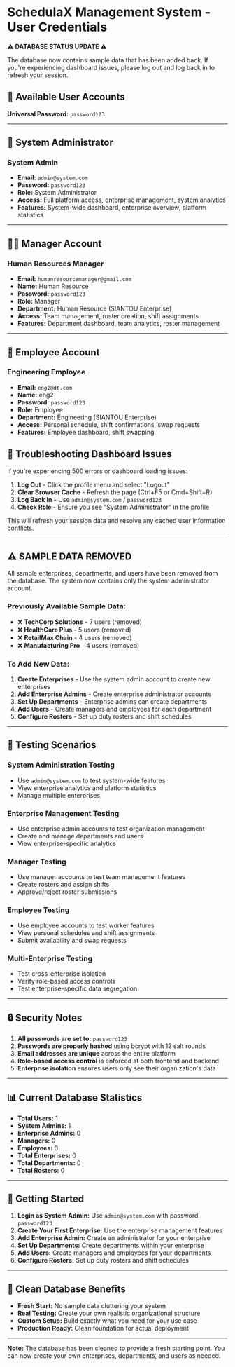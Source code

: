 # SchedulaX Management System - User Credentials

**⚠️ DATABASE STATUS UPDATE ⚠️**

The database now contains sample data that has been added back. If you're experiencing dashboard issues, please log out and log back in to refresh your session.

## 🔐 **Available User Accounts**
**Universal Password:** `password123`

---

## 👑 **System Administrator**

### System Admin
- **Email:** `admin@system.com`
- **Password:** `password123`
- **Role:** System Administrator
- **Access:** Full platform access, enterprise management, system analytics
- **Features:** System-wide dashboard, enterprise overview, platform statistics

---

## 👨‍💼 **Manager Account**

### Human Resources Manager
- **Email:** `humanresourcemanager@gmail.com`
- **Name:** Human Resource
- **Password:** `password123`
- **Role:** Manager
- **Department:** Human Resource (SIANTOU Enterprise)
- **Access:** Team management, roster creation, shift assignments
- **Features:** Department dashboard, team analytics, roster management

---

## 👥 **Employee Account**

### Engineering Employee
- **Email:** `eng2@dt.com`
- **Name:** eng2
- **Password:** `password123`
- **Role:** Employee
- **Department:** Engineering (SIANTOU Enterprise)
- **Access:** Personal schedule, shift confirmations, swap requests
- **Features:** Employee dashboard, shift swapping

## 🔄 **Troubleshooting Dashboard Issues**

If you're experiencing 500 errors or dashboard loading issues:

1. **Log Out** - Click the profile menu and select "Logout"
2. **Clear Browser Cache** - Refresh the page (Ctrl+F5 or Cmd+Shift+R)
3. **Log Back In** - Use `admin@system.com` / `password123`
4. **Check Role** - Ensure you see "System Administrator" in the profile

This will refresh your session data and resolve any cached user information conflicts.

---

## ⚠️ **SAMPLE DATA REMOVED**

All sample enterprises, departments, and users have been removed from the database. The system now contains only the system administrator account.

### **Previously Available Sample Data:**
- ❌ **TechCorp Solutions** - 7 users (removed)
- ❌ **HealthCare Plus** - 5 users (removed)
- ❌ **RetailMax Chain** - 4 users (removed)
- ❌ **Manufacturing Pro** - 4 users (removed)

### **To Add New Data:**
1. **Create Enterprises** - Use the system admin account to create new enterprises
2. **Add Enterprise Admins** - Create enterprise administrator accounts
3. **Set Up Departments** - Enterprise admins can create departments
4. **Add Users** - Create managers and employees for each department
5. **Configure Rosters** - Set up duty rosters and shift schedules

---

## 🎯 **Testing Scenarios**

### System Administration Testing
- Use `admin@system.com` to test system-wide features
- View enterprise analytics and platform statistics
- Manage multiple enterprises

### Enterprise Management Testing
- Use enterprise admin accounts to test organization management
- Create and manage departments and users
- View enterprise-specific analytics

### Manager Testing
- Use manager accounts to test team management features
- Create rosters and assign shifts
- Approve/reject roster submissions

### Employee Testing
- Use employee accounts to test worker features
- View personal schedules and shift assignments
- Submit availability and swap requests

### Multi-Enterprise Testing
- Test cross-enterprise isolation
- Verify role-based access controls
- Test enterprise-specific data segregation

---

## 🔒 **Security Notes**

1. **All passwords are set to:** `password123`
2. **Passwords are properly hashed** using bcrypt with 12 salt rounds
3. **Email addresses are unique** across the entire platform
4. **Role-based access control** is enforced at both frontend and backend
5. **Enterprise isolation** ensures users only see their organization's data

---

## 📊 **Current Database Statistics**

- **Total Users:** 1
- **System Admins:** 1
- **Enterprise Admins:** 0
- **Managers:** 0
- **Employees:** 0
- **Total Enterprises:** 0
- **Total Departments:** 0
- **Total Rosters:** 0

---

## 🚀 **Getting Started**

1. **Login as System Admin:** Use `admin@system.com` with password `password123`
2. **Create Your First Enterprise:** Use the enterprise management features
3. **Add Enterprise Admin:** Create an administrator for your enterprise
4. **Set Up Departments:** Create departments within your enterprise
5. **Add Users:** Create managers and employees for your departments
6. **Configure Rosters:** Set up duty rosters and shift schedules

---

## 🔧 **Clean Database Benefits**

- **Fresh Start:** No sample data cluttering your system
- **Real Testing:** Create your own realistic organizational structure
- **Custom Setup:** Build exactly what you need for your use case
- **Production Ready:** Clean foundation for actual deployment

---

**Note:** The database has been cleaned to provide a fresh starting point. You can now create your own enterprises, departments, and users as needed.
